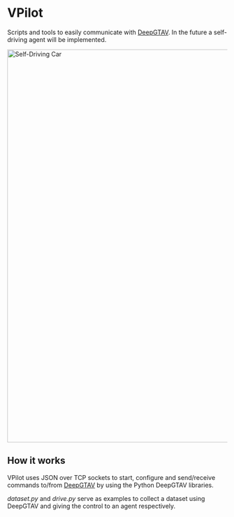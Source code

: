 # VPilot
Scripts and tools to easily communicate with [DeepGTAV](https://github.com/ai-tor/DeepGTAV). In the future a self-driving agent will be implemented.

<img src="http://forococheselectricos.com/wp-content/uploads/2016/07/tesla-autopilot-1.jpg" alt="Self-Driving Car" width="900px">

## How it works

VPilot uses JSON over TCP sockets to start, configure and send/receive commands to/from [DeepGTAV](https://github.com/ai-tor/DeepGTAV) by using the Python DeepGTAV libraries. 

_dataset.py_ and _drive.py_ serve as examples to collect a dataset using DeepGTAV and giving the control to an agent respectively.
